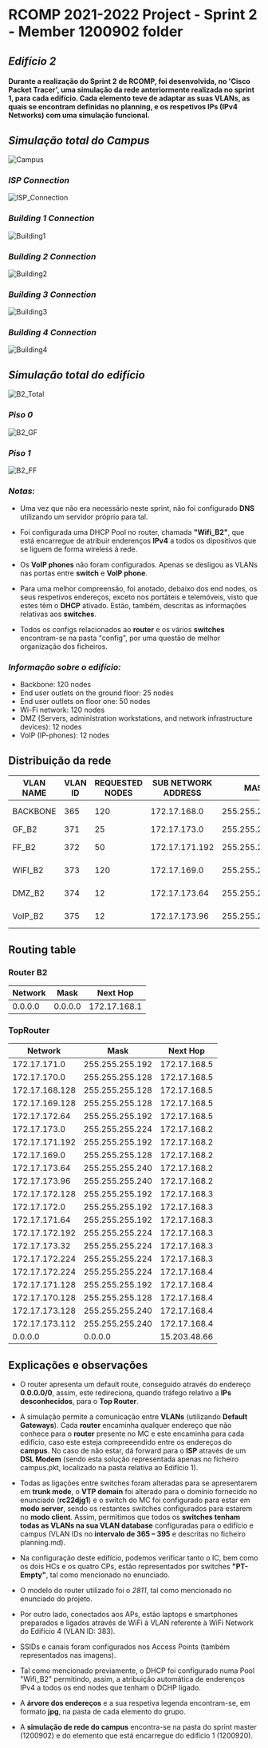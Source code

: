 RCOMP 2021-2022 Project - Sprint 2 - Member 1200902 folder
===========================================

## ***Edifício 2***

#### Durante a realização do Sprint 2 de RCOMP, foi desenvolvida, no 'Cisco Packet Tracer', uma simulação da rede anteriormente realizada no sprint 1, para cada edifício. Cada elemento teve de adaptar as suas VLANs, as quais se encontram definidas no planning, e os respetivos IPs (IPv4 Networks) com uma simulação funcional.

###

## *Simulação total do Campus*

![Campus](Backbone.png)

### *ISP Connection*

![ISP_Connection](Backbone_ISP.png)

### *Building 1 Connection*

![Building1](Backbone_building1.png)

### *Building 2 Connection*

![Building2](Backbone_building2.png)

### *Building 3 Connection*

![Building3](Backbone_building3.png)

### *Building 4 Connection*

![Building4](Backbone_building4.png)


## *Simulação total do edifício*

![B2_Total](Building2_Total.png)

### *Piso 0*

![B2_GF](Building2_GroundFloor.png)

### *Piso 1*

![B2_FF](Building2_FirstFloor.png)


### *Notas:*

* Uma vez que não era necessário neste sprint, não foi configurado **DNS** utilizando um servidor próprio para tal.

* Foi configurada uma DHCP Pool no router, chamada **"Wifi_B2"**, que está encarregue de atribuir enderenços **IPv4** a todos os dipositivos que se liguem de forma wireless à rede.

* Os **VoIP phones** não foram configurados. Apenas se desligou as VLANs nas portas entre **switch** e **VoIP phone**.

* Para uma melhor compreensão, foi anotado, debaixo dos end nodes, os seus respetivos endereços, exceto nos portáteis e telemóveis, visto que estes têm o **DHCP** ativado. Estão, também, descritas as informações relativas aos **switches**.

* Todos os configs relacionados ao **router** e os vários **switches** encontram-se na pasta "config", por uma questão de melhor organização dos ficheiros.


### *Informação sobre o edifício:*

- Backbone: 120 nodes
- End user outlets on the ground floor: 25 nodes
- End user outlets on floor one: 50 nodes
- Wi-Fi network: 120 nodes
- DMZ (Servers, administration workstations, and network infrastructure devices): 12 nodes
- VoIP (IP-phones): 12 nodes


## Distribuição da rede

| VLAN NAME | VLAN ID | REQUESTED NODES | SUB NETWORK ADDRESS | MASK            | ADDRESS RANGE      | NETWORK ADDRESS | BROADCAST ADDRESS | FIRST VALID NODE ADDRESS | LAST VALID NODE ADDRESS |
|-----------|---------|-----------------|---------------------|-----------------|--------------------|-----------------|-------------------|--------------------------|-------------------------|
| BACKBONE  | 365     | 120             | 172.17.168.0        | 255.255.255.128 | 172.17.168.0-127   | 172.17.168.0    | 172.17.168.127    | 172.17.168.1             | 172.17.168.126          |
| GF_B2     | 371     | 25              | 172.17.173.0        | 255.255.255.224 | 172.17.173.0-31    | 172.17.173.0    | 172.17.173.31     | 172.17.173.1             | 172.17.173.30           |
| FF_B2     | 372     | 50              | 172.17.171.192      | 255.255.255.192 | 172.17.171.192-255 | 172.17.171.192  | 172.17.171.255    | 172.17.171.193           | 172.17.171.254          |
| WIFI_B2   | 373     | 120             | 172.17.169.0        | 255.255.255.128 | 172.17.169.0-127   | 172.17.169.0    | 172.17.169.127    | 172.17.169.1             | 172.17.169.126          |
| DMZ_B2    | 374     | 12              | 172.17.173.64       | 255.255.255.240 | 172.17.173.64-79   | 172.17.173.64   | 172.17.173.79     | 172.17.173.65            | 172.17.173.78           |
| VoIP_B2   | 375     | 12              | 172.17.173.96       | 255.255.255.240 | 172.17.173.96-111  | 172.17.173.96   | 172.17.173.111    | 172.17.173.97            | 172.17.173.110          |


## Routing table

### Router B2
| Network        | Mask            | Next Hop       |
|----------------|-----------------|----------------|
| 0.0.0.0        | 0.0.0.0         | 172.17.168.1   |


### TopRouter
| Network        | Mask             | Next Hop     |
|----------------|------------------|--------------|
| 172.17.171.0   | 255.255.255.192  | 172.17.168.5 |
| 172.17.170.0   | 255.255.255.128  | 172.17.168.5 |
| 172.17.168.128 | 255.255.255.128  | 172.17.168.5 |
| 172.17.169.128 | 255.255.255.128  | 172.17.168.5 |
| 172.17.172.64  | 255.255.255.192  | 172.17.168.5 |
| 172.17.173.0   | 255.255.255.224  | 172.17.168.2 |
| 172.17.171.192 | 255.255.255.192  | 172.17.168.2 |
| 172.17.169.0   | 255.255.255.128  | 172.17.168.2 |
| 172.17.173.64  | 255.255.255.240  | 172.17.168.2 |
| 172.17.173.96  | 255.255.255.240  | 172.17.168.2 |
| 172.17.172.128 | 255.255.255.192  | 172.17.168.3 |
| 172.17.172.0   | 255.255.255.192  | 172.17.168.3 |
| 172.17.171.64  | 255.255.255.192  | 172.17.168.3 |
| 172.17.172.192 | 255.255.255.224  | 172.17.168.3 |
| 172.17.173.32  | 255.255.255.224  | 172.17.168.3 |
| 172.17.172.224 | 255.255.255.224  | 172.17.168.3 |
| 172.17.172.224 | 255.255.255.224  | 172.17.168.4 |
| 172.17.171.128 | 255.255.255.192  | 172.17.168.4 |
| 172.17.170.128 | 255.255.255.128  | 172.17.168.4 |
| 172.17.173.128 | 255.255.255.240  | 172.17.168.4 |
| 172.17.173.112 | 255.255.255.240  | 172.17.168.4 |
| 0.0.0.0        | 0.0.0.0          | 15.203.48.66 |


## Explicações e observações

* O router apresenta um default route, conseguido através do endereço **0.0.0.0/0**, assim, este redireciona, quando tráfego relativo a **IPs desconhecidos**, para o **Top Router**.


* A simulação permite a comunicação entre **VLANs** (utilizando **Default Gateways**). Cada **router** encaminha qualquer endereço que não conhece para o **router** presente no MC e este encaminha para cada edifício, caso este esteja compreeendido entre os endereços do **campus**. No caso de não estar, dá forward para o **ISP** através de um **DSL Modem** (sendo esta solução representada apenas no ficheiro campus.pkt, localizado na pasta relativa ao Edifício 1).


* Todas as ligações entre switches foram alteradas para se apresentarem em **trunk mode**, o **VTP domain** foi alterado para o domínio fornecido no enunciado (**rc22djg1**) e o switch do MC foi configurado para estar em **modo server**, sendo os restantes switches configurados para estarem no **modo client**. Assim, permitimos que todos os **switches tenham todas as VLANs na sua VLAN database** configuradas para o edifício e campus (VLAN IDs no **intervalo de 365 – 395** e descritas no ficheiro planning.md).


* Na configuração deste edifício, podemos verificar tanto o IC, bem como os dois HCs e os quatro CPs, estão representados por switches **"PT-Empty"**, tal como mencionado no enunciado.


* O modelo do router utilizado foi o *2811*, tal como mencionado no enunciado do projeto.


* Por outro lado, conectados aos APs, estão laptops e smartphones preparados e ligados através de WiFi à VLAN referente à WiFi Network do Edifício 4 (VLAN ID: 383).


* SSIDs e canais foram configurados nos Access Points (também representados nas imagens).


* Tal como mencionado previamente, o DHCP foi configurado numa Pool "Wifi_B2" permitindo, assim, a atribuição automática de enderenços IPv4 a todos os end nodes que tenham o DCHP ligado.


* A **árvore dos endereços** e a sua respetiva legenda encontram-se, em formato **jpg**, na pasta de cada elemento do grupo.


* A **simulação de rede do campus** encontra-se na pasta do sprint master (1200902) e do elemento que está encarregue do edifício 1 (1200920).
